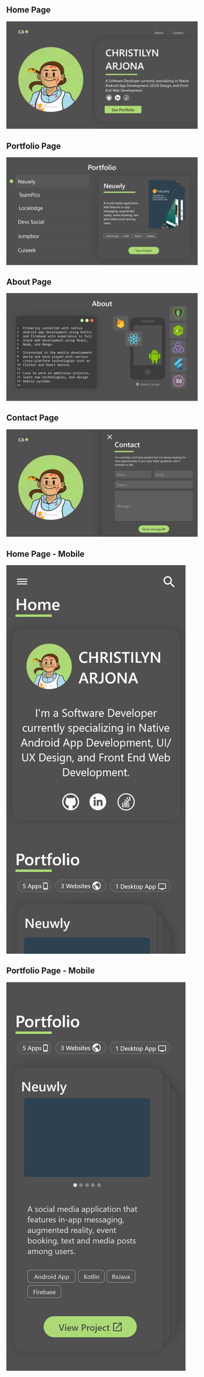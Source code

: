 <h2>Home Page</h2>

![](/public/home.png)

<h2>Portfolio Page</h2>

![](/public/portfolio.png)

<h2>About Page</h2>

![](/public/about.png)

<h2>Contact Page</h2>

![](/public/contact.png)

<h2>Home Page - Mobile</h2>

![](/public/Home_Mobile.png)

<h2>Portfolio Page - Mobile</h2>

![](/public/Portfolio_Mobile.png)
